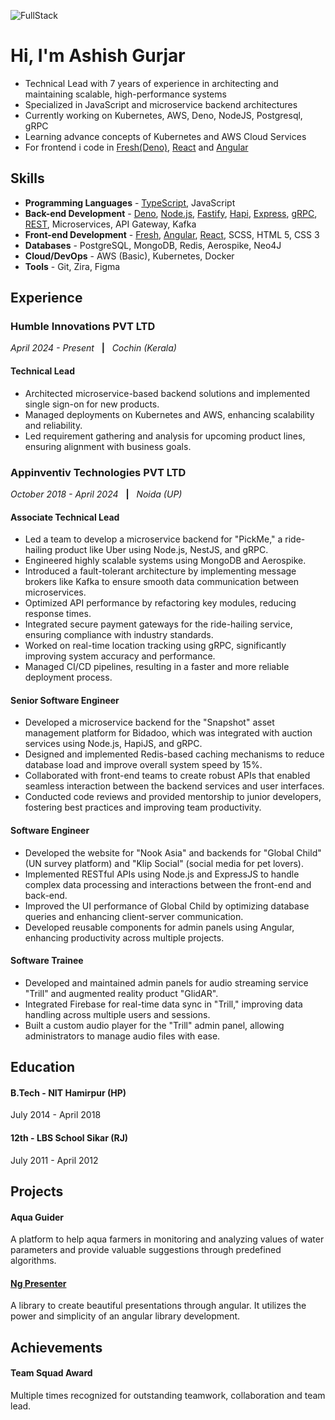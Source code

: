 ![FullStack](https://miro.medium.com/v2/resize:fit:828/format:webp/1*yw0TnheAGN-LPneDaTlaxw.gif)

# Hi, I'm Ashish Gurjar
- Technical Lead with 7 years of experience in architecting and maintaining scalable, high-performance systems
- Specialized in JavaScript and microservice backend architectures
- Currently working on Kubernetes, AWS, Deno, NodeJS, Postgresql, gRPC
- Learning advance concepts of Kubernetes and AWS Cloud Services
- For frontend i code in [Fresh(Deno)](https://fresh.deno.dev), [React](https://react.dev) and [Angular](https://angular.dev) 

## Skills
- **Programming Languages** - [TypeScript](https://www.typescriptlang.org), JavaScript
- **Back-end Development** - [Deno](https://deno.com), [Node.js](https://nodejs.org), [Fastify](https://fastify.dev), [Hapi](https://hapi.dev), [Express](https://expressjs.com), [gRPC](https://grpc.io), [REST](https://en.wikipedia.org/wiki/REST), Microservices, API Gateway, Kafka
- **Front-end Development** - [Fresh](https://fresh.deno.dev), [Angular](https://angular.dev), [React](https://react.dev), SCSS, HTML 5, CSS 3
- **Databases** - PostgreSQL, MongoDB, Redis, Aerospike, Neo4J
- **Cloud/DevOps** - AWS (Basic), Kubernetes, Docker
- **Tools** - Git, Zira, Figma

## Experience

### Humble Innovations PVT LTD
_April 2024 - Present_ &nbsp; **|** &nbsp; _Cochin (Kerala)_
#### Technical Lead
- Architected microservice-based backend solutions and implemented single sign-on for new products.
- Managed deployments on Kubernetes and AWS, enhancing scalability and reliability.
- Led requirement gathering and analysis for upcoming product lines, ensuring alignment with business goals.

### Appinventiv Technologies PVT LTD
_October 2018 - April 2024_ &nbsp; **|** &nbsp; _Noida (UP)_
#### Associate Technical Lead
- Led a team to develop a microservice backend for "PickMe," a ride-hailing product like Uber using Node.js, NestJS, and gRPC.
- Engineered highly scalable systems using MongoDB and Aerospike.
- Introduced a fault-tolerant architecture by implementing message brokers like Kafka to ensure smooth data communication between microservices.
- Optimized API performance by refactoring key modules, reducing response times.
- Integrated secure payment gateways for the ride-hailing service, ensuring compliance with industry standards.
- Worked on real-time location tracking using gRPC, significantly improving system accuracy and performance.
- Managed CI/CD pipelines, resulting in a faster and more reliable deployment process.

#### Senior Software Engineer
- Developed a microservice backend for the "Snapshot" asset management platform for Bidadoo, which was integrated with auction services using Node.js, HapiJS, and gRPC.
- Designed and implemented Redis-based caching mechanisms to reduce database load and improve overall system speed by 15%.
- Collaborated with front-end teams to create robust APIs that enabled seamless interaction between the backend services and user interfaces.
- Conducted code reviews and provided mentorship to junior developers, fostering best practices and improving team productivity.

#### Software Engineer
- Developed the website for "Nook Asia" and backends for "Global Child" (UN survey platform) and "Klip Social" (social media for pet lovers).
- Implemented RESTful APIs using Node.js and ExpressJS to handle complex data processing and interactions between the front-end and back-end.
- Improved the UI performance of Global Child by optimizing database queries and enhancing client-server communication.
- Developed reusable components for admin panels using Angular, enhancing productivity across multiple projects.

#### Software Trainee
- Developed and maintained admin panels for audio streaming service "Trill" and augmented reality product "GlidAR".
- Integrated Firebase for real-time data sync in "Trill," improving data handling across multiple users and sessions.
- Built a custom audio player for the "Trill" admin panel, allowing administrators to manage audio files with ease.

## Education

#### B.Tech - NIT Hamirpur (HP)
July 2014 - April 2018

#### 12th - LBS School Sikar (RJ)
July 2011 - April 2012

## Projects

#### Aqua Guider
A platform to help aqua farmers in monitoring and analyzing values of water parameters and provide valuable suggestions through predefined algorithms.

#### [Ng Presenter](https://npm.io/package/ng-presenter)
A library to create beautiful presentations through angular. It utilizes the power and simplicity of an angular library development.

## Achievements

#### Team Squad Award
Multiple times recognized for outstanding teamwork, collaboration and team lead.